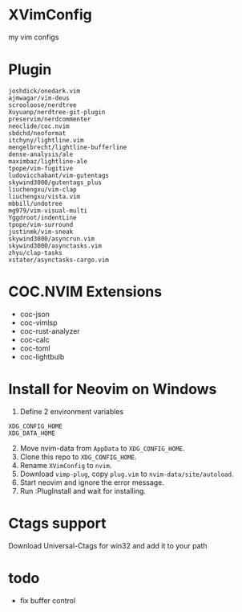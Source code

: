 # XVimConfig
my vim configs

# Plugin
```
joshdick/onedark.vim
ajmwagar/vim-deus
scrooloose/nerdtree
Xuyuanp/nerdtree-git-plugin
preservim/nerdcommenter
neoclide/coc.nvim
sbdchd/neoformat
itchyny/lightline.vim
mengelbrecht/lightline-bufferline
dense-analysis/ale
maximbaz/lightline-ale
tpope/vim-fugitive
ludovicchabant/vim-gutentags
skywind3000/gutentags_plus
liuchengxu/vim-clap
liuchengxu/vista.vim
mbbill/undotree
mg979/vim-visual-multi
Yggdroot/indentLine
tpope/vim-surround
justinmk/vim-sneak
skywind3000/asyncrun.vim
skywind3000/asynctasks.vim
zhyu/clap-tasks
xstater/asynctasks-cargo.vim
```

# COC.NVIM Extensions
* coc-json
* coc-vimlsp
* coc-rust-analyzer
* coc-calc
* coc-toml
* coc-lightbulb

# Install for Neovim on Windows
1. Define 2 environment variables
```
XDG_CONFIG_HOME
XDG_DATA_HOME
```
2. Move nvim-data from `AppData` to `XDG_CONFIG_HOME`.
3. Clone this repo to `XDG_CONFIG_HOME`.
4. Rename `XVimConfig` to `nvim`.
5. Download `vimp-plug`, copy `plug.vim` to `nvim-data/site/autoload`.
6. Start neovim and ignore the error message.
7. Run :PlugInstall and wait for installing.

# Ctags support
Download Universal-Ctags for win32 and add it to your path

# todo
* fix buffer control
